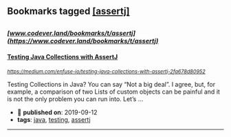 ## Bookmarks tagged [[assertj]](https://www.codever.land/search?q=[assertj])

_<sup><sup>[www.codever.land/bookmarks/t/assertj](https://www.codever.land/bookmarks/t/assertj)</sup></sup>_
---
#### [Testing Java Collections with AssertJ](https://medium.com/enfuse-io/testing-java-collections-with-assertj-2fa678d80952)
_<sup>https://medium.com/enfuse-io/testing-java-collections-with-assertj-2fa678d80952</sup>_

Testing Collections in Java? You can say “Not a big deal”. I agree, but, for example, a comparison of two Lists of custom objects can be painful and it is not the only problem you can run into. Let’s ...
* :calendar: **published on**: 2019-09-12
* **tags**: [java](../tagged/java.md), [testing](../tagged/testing.md), [assertj](../tagged/assertj.md)
---
